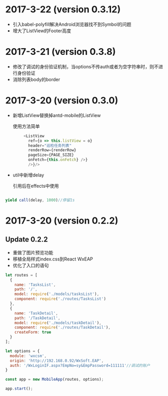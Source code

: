# 2017-3-22 (version 0.3.12)
* 引入babel-polyfill解决Android浏览器找不到Symbol的问题
* 增大了ListView的Footer高度

# 2017-3-21 (version 0.3.8)
* 修改了调试的身份验证机制，当options不传auth或者为空字符串时，则不进行身份验证
* 消除列表body的border


# 2017-3-20 (version 0.3.0)
* 新增ListView替换掉antd-mobile的ListView

    使用方法简单
```js
        <ListView
          ref={o => this.listView = o}
          header="巡检任务列表"
          renderRow={renderRow}
          pageSize={PAGE_SIZE}
          onFetch={this.onFetch} />}
          />}/>
```
* util中新增delay 

    引用后在effects中使用
```js

yield call(delay, 1000)//停留1s
```

# 2017-3-20 (version 0.2.2)

## Update 0.2.2

* 重做了图片预览功能
* 移植全局样式index.css到React WxEAP
* 优化了入口的语句
```js
let routes = [
  {
    name: 'TasksList',
    path: '/',
    model: require('./models/tasksList'),
    component: require('./routes/TasksList')
  },
  {
    name: 'TaskDetail',
    path: '/TaskDetail',
    model: require('./models/taskDetail'),
    component: require('./routes/TaskDetail'),
    createForm: true
  }
];

let options = {
  module: 'wxcsm',
  origin: 'http://192.168.0.92/WxSoft.EAP',
  auth: '/WxLoginIF.aspx?EmpNo=sy&EmpPassword=111111'//调试的账户
}

const app = new MobileApp(routes, options);

app.start();
```